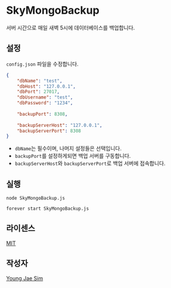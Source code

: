 # SkyMongoBackup
서버 시간으로 매일 새벽 5시에 데이터베이스를 백업합니다.

## 설정
`config.json` 파일을 수정합니다.
```json
{
	"dbName": "test",
	"dbHost": "127.0.0.1",
	"dbPort": 27017,
	"dbUsername": "test",
	"dbPassword": "1234",
	
	"backupPort": 8308,
	
	"backupServerHost": "127.0.0.1",
	"backupServerPort": 8308
}
```
* `dbName`는 필수이며, 나머지 설정들은 선택입니다.
* `backupPort`를 설정하게되면 백업 서버를 구동합니다.
* `backupServerHost`와 `backupServerPort`로 백업 서버에 접속합니다.

## 실행
```
node SkyMongoBackup.js
```
```
forever start SkyMongoBackup.js
```

## 라이센스
[MIT](LICENSE)

## 작성자
[Young Jae Sim](https://github.com/Hanul)
